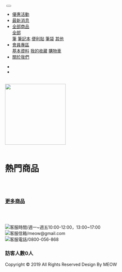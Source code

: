 <!doctype html>
<html lang="en">
	<head>
		<link rel="icon" href="image/logo.ico" type="image/x-icon" / >
		<meta charset="utf-8">
		<meta name="viewport" content="width=device-width, initial-scale=1, shrink-to-fit=no">
		<!-- Bootstrap CSS -->
		<link rel="stylesheet" href="https://stackpath.bootstrapcdn.com/bootstrap/4.4.0/css/bootstrap.min.css" integrity="sha384-SI27wrMjH3ZZ89r4o+fGIJtnzkAnFs3E4qz9DIYioCQ5l9Rd/7UAa8DHcaL8jkWt" crossorigin="anonymous">
		<title>這裡沒有 喵</title>
		<style>
			@import url(assets/css/index.css);
			@import url(assets/css/final.css);
			@import url(assets/css/text.css);
		</style>
	</head>
	<body>
		<!-- 導覽欄 -->
		<div class="top">
			<nav class="navbar navbar-expand-lg navbar-light bg-light d-flex justify-content-between">
				<a class="navbar-brand" href="index.html"><img src="image/image0.png" alt=""></a>
				<button class="navbar-toggler" type="button" data-toggle="collapse" data-target="#navbarSupportedContent" aria-controls="navbarSupportedContent" aria-expanded="false" aria-label="Toggle navigation">
				<span class="navbar-toggler-icon"></span>
				</button>
				<div class="collapse navbar-collapse" id="navbarSupportedContent">
					<ul class="navbar-nav ml-auto mr-auto" style="align-items: center;">
						<li class="nav-item">
							<a class="nav-link" href="act1.html">優惠活動</a>
						</li>
						<li class="nav-item">
							<a class="nav-link" href="act2.html">最新消息</a>
						</li>
						<li class="nav-item dropdown">
							<a class="nav-link dropdown-toggle" href="#" id="navbarDropdown" role="button" data-toggle="dropdown" aria-haspopup="true" aria-expanded="false">
								全部商品
							</a>
							<div class="dropdown-menu" aria-labelledby="navbarDropdown">
								<a class="dropdown-item" href="goodsall.html">全部</a>
								<div class="dropdown-divider"></div>
								<a class="dropdown-item" href="goods1.html">筆</a>
								<a class="dropdown-item" href="goods2.html">筆記本</a>
								<a class="dropdown-item" href="goods3.html">便利貼</a>
								<a class="dropdown-item" href="goods4.html">筆袋</a>
								<a class="dropdown-item" href="goods5.html">其他</a>
							</div>
						</li>
						<li class="nav-item dropdown">
							<a class="nav-link dropdown-toggle" href="#" id="navbarDropdown" role="button" data-toggle="dropdown" aria-haspopup="true" aria-expanded="false">
								會員專區
							</a>
							<div class="dropdown-menu" aria-labelledby="navbarDropdown">
								<a class="dropdown-item" href="member.html">基本資料</a>
								<a class="dropdown-item" href="collect.html">我的收藏</a>
								<a class="dropdown-item" href="shoppingcar.html">購物車</a>
							</div>
						</li>
						<li class="nav-item">
							<a class="nav-link" href="contact.html">關於我們</a>
						</li>
					</ul>
					<form class="form-inline my-2 my-lg-0 mr-0">
						<ul  class="navbar-nav mr-0 list-group-horizontal">
							<li class="nav-item">
								<a class="nav-link" href="member.html"><img src="image/image2.png" alt=""></a>
							</li>
							<li class="nav-item">
								<a class="nav-link" href="shoppingcar.html"><img src="image/image3.png" alt=""></a>
							</li>
						</ul>
					</form>
				</div>
			</nav>
		</div>
		<!-- 動態廣告 -->
		<div class="ad">
			<div class="container-fluid">
				<div id="carouselExampleSlidesOnly" class="carousel slide" data-ride="carousel" data-interval="2500">
					<div class="carousel-inner">
						<div class="carousel-item active">
							<a href="goods2.html"><img src="image/bg.jpg" class="d-block w-100" alt=""></a>
						</div>
						<div class="carousel-item">
							<a href="act1.html"><img src="image/bg.png" class="d-block w-100" alt=""></a>
						</div>
					</div>
				</div>
			</div>
		</div><br>
		<!-- 隨機廣告板 -->
		<div class="">
			<div class="container">
				<div class="row justify-content-center">
					<div class="col-md-auto">
						<img class="img-fluid" src="image/ad2.png" style="height: 200px;">
					</div>
				</div>
			</div>
		</div><br>
		<!-- 熱門商品 -->
		<div class="good">
			<div class="container">
				<h1>熱門商品</h1>
				<div class="row">
					<div class="col-md-4 col-xs-12">
						<img src="image/goodall.jpg" class="img-fluid" alt="">
					</div>
					<div class="col-md-4 col-xs-12">
						<img src="image/goodall.jpg" class="img-fluid" alt="">
					</div>
					<div class="col-md-4 col-xs-12">
						<img src="image/goodall.jpg" class="img-fluid" alt="">
					</div>
				</div><br>
				<div class="row">
					<div class="col-md-4 col-xs-12">
						<img src="image/goodall.jpg" class="img-fluid" alt="">
					</div>
					<div class="col-md-4 col-xs-12">
						<img src="image/goodall.jpg" class="img-fluid" alt="">
					</div>
					<div class="col-md-4 col-xs-12">
						<img src="image/goodall.jpg" class="img-fluid" alt="">
					</div>
				</div><br>
				<h3 class="text-right"><a href="goodsall.html">更多商品</a></h3>
			</div>
		</div><br>
		<!-- footer -->
		<div class="foot">
			<div class="container-fluid">
				<div class="container">
					<div class="row">
						<div class="col-md-12 text-center">
							<br>
							<p>	<img src="image/icon1.png">客服時間/週一~週五10:00-12:00，13:00~17:00<br>
								<img src="image/icon2.png">客服信箱/meow@gmail.com<br>
							<img src="image/icon3.png">客服電話/0800-056-868</p>
							<h3><b>訪客人數0人</b></h3>
							<p>Copyright &copy; 2019 All Rights Reserved Design By MEOW</p>
						</div>
					</div>
				</div>
			</div>
		</div>
		<!-- Optional JavaScript -->
		<!-- jQuery first, then Popper.js, then Bootstrap JS -->
		<script src="https://code.jquery.com/jquery-3.4.1.slim.min.js" integrity="sha384-J6qa4849blE2+poT4WnyKhv5vZF5SrPo0iEjwBvKU7imGFAV0wwj1yYfoRSJoZ+n" crossorigin="anonymous"></script>
		<script src="https://cdn.jsdelivr.net/npm/popper.js@1.16.0/dist/umd/popper.min.js" integrity="sha384-Q6E9RHvbIyZFJoft+2mJbHaEWldlvI9IOYy5n3zV9zzTtmI3UksdQRVvoxMfooAo" crossorigin="anonymous"></script>
		<script src="https://stackpath.bootstrapcdn.com/bootstrap/4.4.0/js/bootstrap.min.js" integrity="sha384-3qaqj0lc6sV/qpzrc1N5DC6i1VRn/HyX4qdPaiEFbn54VjQBEU341pvjz7Dv3n6P" crossorigin="anonymous"></script>
	</body>
</html>
